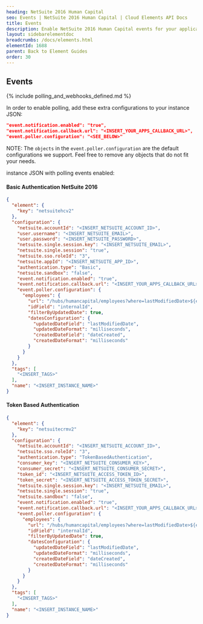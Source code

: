 ```yaml
---
heading: NetSuite 2016 Human Capital
seo: Events | NetSuite 2016 Human Capital | Cloud Elements API Docs
title: Events
description: Enable NetSuite 2016 Human Capital events for your application.
layout: sidebarelementdoc
breadcrumbs: /docs/elements.html
elementId: 1688
parent: Back to Element Guides
order: 30
---
```


## Events

{% include polling_and_webhooks_defined.md %}

In order to enable polling, add these extra configurations to your instance JSON:

```JSON
"event.notification.enabled": "true",
"event.notification.callback.url": "<INSERT_YOUR_APPS_CALLBACK_URL>",
"event.poller.configuration": "<SEE_BELOW>"
```

NOTE: The `objects` in the `event.poller.configuration` are the default configurations we support.  Feel free to remove any objects that do not fit your needs.

instance JSON with polling events enabled:

#### Basic Authentication NetSuite 2016

```JSON
{
  "element": {
    "key": "netsuitehcv2"
  },
  "configuration": {
    "netsuite.accountId": "<INSERT_NETSUITE_ACCOUNT_ID>",
    "user.username": "<INSERT_NETSUITE_EMAIL>",
    "user.password": "<INSERT_NETSUITE_PASSWORD>",
    "netsuite.single.session.key": "<INSERT_NETSUITE_EMAIL>",
    "netsuite.single.session": "true",
    "netsuite.sso.roleId": "3",
    "netsuite.appId": "<INSERT_NETSUITE_APP_ID>",
    "authentication.type": "Basic",
    "netsuite.sandbox": "false",
    "event.notification.enabled": "true",
    "event.notification.callback.url": "<INSERT_YOUR_APPS_CALLBACK_URL>",
    "event.poller.configuration": {
      "employees": {
        "url": "/hubs/humancapital/employees?where=lastModifiedDate>${epoch}",
        "idField": "internalId",
        "filterByUpdatedDate": true,
        "datesConfiguration": {
          "updatedDateField": "lastModifiedDate",
          "updatedDateFormat": "milliseconds",
          "createdDateField": "dateCreated",
          "createdDateFormat": "milliseconds"
        }
      }
    }
  },
  "tags": [
    "<INSERT_TAGS>"
  ],
  "name": "<INSERT_INSTANCE_NAME>"
}
```

#### Token Based Authentication

```JSON
{
  "element": {
    "key": "netsuitecrmv2"
  },
  "configuration": {
    "netsuite.accountId": "<INSERT_NETSUITE_ACCOUNT_ID>",
    "netsuite.sso.roleId": "3",
    "authentication.type": "TokenBasedAuthentication",
    "consumer_key": "<INSERT_NETSUITE_CONSUMER_KEY>",
    "consumer_secret": "<INSERT_NETSUITE_CONSUMER_SECRET>",
    "token_id": "<INSERT_NETSUITE_ACCESS_TOKEN_ID>",
    "token_secret": "<INSERT_NETSUITE_ACCESS_TOKEN_SECRET>",
    "netsuite.single.session.key": "<INSERT_NETSUITE_EMAIL>",
    "netsuite.single.session": "true",
    "netsuite.sandbox": "false",
    "event.notification.enabled": "true",
    "event.notification.callback.url": "<INSERT_YOUR_APPS_CALLBACK_URL>",
    "event.poller.configuration": {
      "employees": {
        "url": "/hubs/humancapital/employees?where=lastModifiedDate>${epoch}",
        "idField": "internalId",
        "filterByUpdatedDate": true,
        "datesConfiguration": {
          "updatedDateField": "lastModifiedDate",
          "updatedDateFormat": "milliseconds",
          "createdDateField": "dateCreated",
          "createdDateFormat": "milliseconds"
        }
      }
    }
  },
  "tags": [
    "<INSERT_TAGS>"
  ],
  "name": "<INSERT_INSTANCE_NAME>"
}
```
